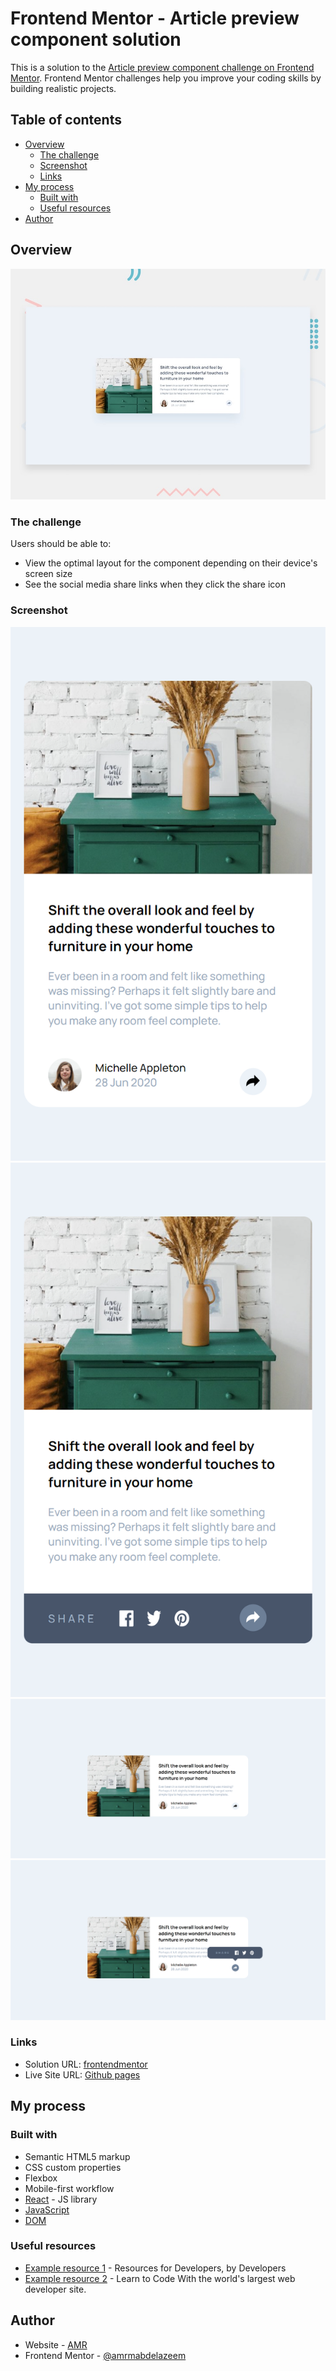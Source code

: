 # Frontend Mentor - Article preview component solution

This is a solution to the [Article preview component challenge on Frontend Mentor](https://www.frontendmentor.io/challenges/article-preview-component-dYBN_pYFT). Frontend Mentor challenges help you improve your coding skills by building realistic projects. 

## Table of contents

- [Overview](#overview)
  - [The challenge](#the-challenge)
  - [Screenshot](#screenshot)
  - [Links](#links)
- [My process](#my-process)
  - [Built with](#built-with)
  - [Useful resources](#useful-resources)
- [Author](#author)


## Overview

![Design preview for the Article preview component coding challenge](./design/desktop-preview.jpg)


### The challenge

Users should be able to:

- View the optimal layout for the component depending on their device's screen size
- See the social media share links when they click the share icon

### Screenshot

![mobile-preview](public/screenshots/mobile-preview.png)
![mobile-active](public/screenshots/mobile-active.png)
![desktop-preview](public/screenshots/desktop-preview.png)
![desktop-active](public/screenshots/desktop-active.png)

### Links

- Solution URL: [frontendmentor](https://www.frontendmentor.io/solutions/responsive-article-preview-with-flex-and-reactjs-cfY7yhKz0f)
- Live Site URL: [Github pages](https://amrmabdelazeem.github.io/article-preview-component)

## My process

### Built with

- Semantic HTML5 markup
- CSS custom properties
- Flexbox
- Mobile-first workflow
- [React](https://reactjs.org/) - JS library
- [JavaScript](https://developer.mozilla.org/en-US/docs/Web/JavaScript)
- [DOM](https://www.w3schools.com/js/js_htmldom.asp)



### Useful resources

- [Example resource 1](https://developer.mozilla.org/en-US/) - Resources for Developers, by Developers
- [Example resource 2](https://www.w3schools.com/) - Learn to Code With the world's largest web developer site.

## Author

- Website - [AMR](https://github.com/amrmabdelazeem)
- Frontend Mentor - [@amrmabdelazeem](https://www.frontendmentor.io/profile/amrmabdelazeem)